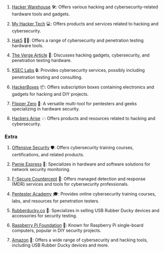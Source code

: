 1. [Hacker Warehouse](https://hackerwarehouse.com/) 🛠️: Offers various hacking and cybersecurity-related hardware tools and gadgets.
   
2. [My Hacker Tech](https://myhackertech.com/) 💻: Offers products and services related to hacking and cybersecurity.

3. [Hak5](https://shop.hak5.org/) 🕵️‍♂️: Offers a range of cybersecurity and penetration testing hardware tools.

4. [The Verge Article](https://www.theverge.com/23379037/hacking-gadgets-cybersecurity-penetration-testing-hardware) 📰: Discusses hacking gadgets, cybersecurity, and penetration testing hardware.

5. [KSEC Labs](https://labs.ksec.co.uk/) 🔒: Provides cybersecurity services, possibly including penetration testing and consulting.

6. [HackerBoxes](https://hackerboxes.com/) 📦: Offers subscription boxes containing electronics and gadgets for hacking and DIY projects.

7. [Flipper Zero](https://flipperzero.one/) 🔧: A versatile multi-tool for pentesters and geeks specializing in hardware security.

8. [Hackers Arise](https://www.hackers-arise.com/online-store) 💡: Offers products and resources related to hacking and cybersecurity.

### Extra
1. [Offensive Security](https://www.offensive-security.com/) 🛡️: Offers cybersecurity training courses, certifications, and related products.

2. [Pwnie Express](https://www.pwnieexpress.com/) 📡: Specializes in hardware and software solutions for network security monitoring.

3. [F-Secure Countercept](https://countercept.com/) 🛑: Offers managed detection and response (MDR) services and tools for cybersecurity professionals.

4. [Pentester Academy](https://www.pentesteracademy.com/) 🎓: Provides online cybersecurity training courses, labs, and resources for penetration testers.

5. [Rubberducky.co](https://www.rubberducky.co/) 🦆: Specializes in selling USB Rubber Ducky devices and accessories for security testing.

6. [Raspberry Pi Foundation](https://www.raspberrypi.org/) 🥧: Known for Raspberry Pi single-board computers, popular in DIY security projects.

7. [Amazon](https://www.amazon.com/) 🛒: Offers a wide range of cybersecurity and hacking tools, including USB Rubber Ducky devices and more.
